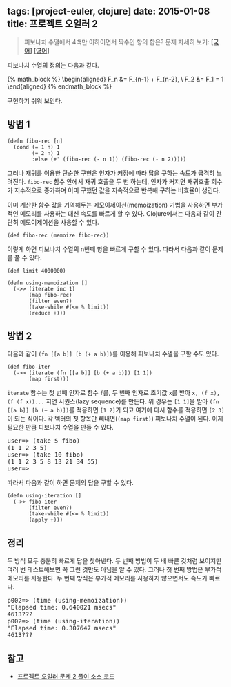 tags: [project-euler, clojure]
date: 2015-01-08
title: 프로젝트 오일러 2
---
> 피보나치 수열에서 4백만 이하이면서 짝수인 항의 합은?
> 문제 자세히 보기: [[국어]](http://euler.synap.co.kr/prob_detail.php?id=2) [[영어]](https://projecteuler.net/problem=2)

피보나치 수열의 정의는 다음과 같다.

{% math_block %}
\begin{aligned}
F_n &= F_{n-1} + F_{n-2}, \\
F_2 &= F_1 = 1
\end{aligned}
{% endmath_block %}

구현하기 쉬워 보인다.<!--more-->

## 방법 1
```
(defn fibo-rec [n]
  (cond (= 1 n) 1
        (= 2 n) 1
        :else (+' (fibo-rec (- n 1)) (fibo-rec (- n 2)))))
```

그러나 재귀를 이용한 단순한 구현은 인자가 커짐에 따라 답을 구하는 속도가 급격히 느려진다. `fibo-rec` 함수 안에서 재귀 호출을 두 번 하는데, 인자가 커지면 재귀호출 회수가 지수적으로 증가하며 이미 구했던 값을 지속적으로 반복해 구하는 비효율이 생긴다.

이미 계산한 함수 값을 기억해두는 메모이제이션(memoization) 기법을 사용하면 부가적인 메모리를 사용하는 대신 속도를 빠르게 할 수 있다. Clojure에서는 다음과 같이 간단히 메모이제이션을 사용할 수 있다.

```
(def fibo-rec (memoize fibo-rec))
```

이렇게 하면 피보나치 수열의 n번째 항을 빠르게 구할 수 있다. 따라서 다음과 같이 문제를 풀 수 있다.

```
(def limit 4000000)

(defn using-memoization []
  (->> (iterate inc 1)
       (map fibo-rec)
       (filter even?)
       (take-while #(<= % limit))
       (reduce +)))
```

## 방법 2
다음과 같이 `(fn [[a b]] [b (+ a b)])`를 이용해 피보나치 수열을 구할 수도 있다.

```
(def fibo-iter
  (->> (iterate (fn [[a b]] [b (+ a b)]) [1 1])
       (map first)))
```

`iterate` 함수는 첫 번째 인자로 함수 `f`를, 두 번째 인자로 초기값 `x`를 받아 `x, (f x), (f (f x))...` 지연 시퀀스(lazy sequence)를 만든다. 위 경우는 `[1 1]`을 받아 `(fn [[a b]] [b (+ a b)])`를 적용하면 `[1 2]`가 되고 여기에 다시 함수를 적용하면 `[2 3]`이 되는 식이다. 각 벡터의 첫 항목만 빼내면(`(map first)`) 피보나치 수열이 된다. 이제 필요한 만큼 피보나치 수열을 만들 수 있다.

<pre class="console">
user=> (take 5 fibo)
(1 1 2 3 5)
user=> (take 10 fibo)
(1 1 2 3 5 8 13 21 34 55)
user=>
</pre>

따라서 다음과 같이 하면 문제의 답을 구할 수 있다.

```
(defn using-iteration []
  (->> fibo-iter
       (filter even?)
       (take-while #(<= % limit))
       (apply +)))
```

## 정리
두 방식 모두 충분히 빠르게 답을 찾아낸다. 두 번째 방법이 두 배 빠른 것처럼 보이지만 여러 번 테스트해보면 꼭 그런 것만도 아님을 알 수 있다. 그러나 첫 번째 방법은 부가적 메모리를 사용한다. 두 번째 방식은 부가적 메모리를 사용하지 않으면서도 속도가 빠르다.

<pre class="console">
p002=> (time (using-memoization))
"Elapsed time: 0.640021 msecs"
4613???
p002=> (time (using-iteration))
"Elapsed time: 0.307647 msecs"
4613???
</pre>

## 참고
* [프로젝트 오일러 문제 2 풀이 소스 코드](https://github.com/ntalbs/euler/blob/master/src/p002.clj)
